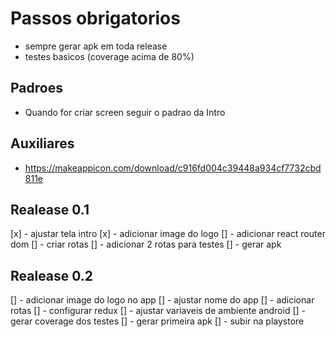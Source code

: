 # Passos obrigatorios

- sempre gerar apk em toda release
- testes basicos (coverage acima de 80%)

## Padroes

- Quando for criar screen seguir o padrao da Intro

## Auxiliares

- https://makeappicon.com/download/c916fd004c39448a934cf7732cbd811e

## Realease 0.1

[x] - ajustar tela intro
[x] - adicionar image do logo
[] - adicionar react router dom
[] - criar rotas
[] - adicionar 2 rotas para testes
[] - gerar apk

## Realease 0.2

[] - adicionar image do logo no app
[] - ajustar nome do app
[] - adicionar rotas
[] - configurar redux
[] - ajustar variaveis de ambiente android
[] - gerar coverage dos testes
[] - gerar primeira apk
[] - subir na playstore
